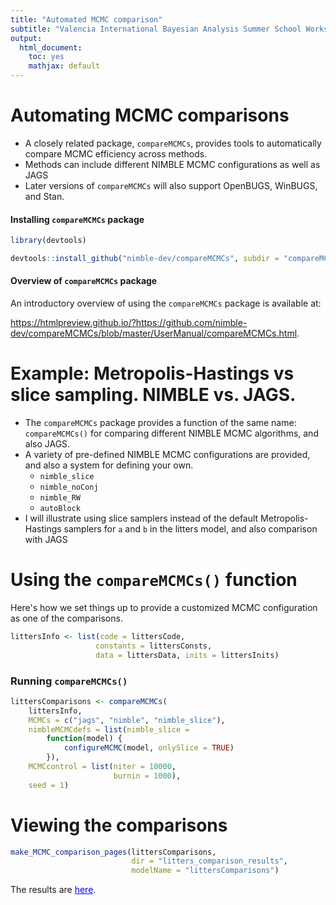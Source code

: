 ```yaml
---
title: "Automated MCMC comparison"
subtitle: "Valencia International Bayesian Analysis Summer School Workshop"
output:
  html_document:
    toc: yes
    mathjax: default
---
```






# Automating MCMC comparisons

- A closely related package, `compareMCMCs`, provides tools to automatically compare MCMC efficiency
across methods.
- Methods can include different NIMBLE MCMC configurations as well as
  JAGS
- Later versions of `compareMCMCs` will also support OpenBUGS, WinBUGS, and Stan.

#### Installing `compareMCMCs` package


```r
library(devtools)

devtools::install_github("nimble-dev/compareMCMCs", subdir = "compareMCMCs")
```

#### Overview of `compareMCMCs` package

An introductory overview of using the `compareMCMCs` package is available at:

<a href="https://htmlpreview.github.io/?https://github.com/nimble-dev/compareMCMCs/blob/master/UserManual/compareMCMCs.html" target="_blank" style="color: blue">https://htmlpreview.github.io/?https://github.com/nimble-dev/compareMCMCs/blob/master/UserManual/compareMCMCs.html</a>.


# Example: Metropolis-Hastings vs slice sampling. NIMBLE vs. JAGS.

 - The `compareMCMCs` package provides a function of the same name: `compareMCMCs()` for comparing different NIMBLE MCMC algorithms, and also JAGS.
 - A variety of pre-defined NIMBLE MCMC configurations are provided, and also a system for defining your own.
    - `nimble_slice`
    - `nimble_noConj`
    - `nimble_RW`
    - `autoBlock`
 - I will illustrate using slice samplers instead of the default
Metropolis-Hastings samplers for `a` and `b` in the litters model, and also comparison with JAGS



# Using the `compareMCMCs()` function

Here's how we set things up to provide a customized MCMC configuration as one of the comparisons.


```r
littersInfo <- list(code = littersCode,
                   constants = littersConsts,
                   data = littersData, inits = littersInits)
```

### Running `compareMCMCs()`


```r
littersComparisons <- compareMCMCs(
    littersInfo,
    MCMCs = c("jags", "nimble", "nimble_slice"),
    nimbleMCMCdefs = list(nimble_slice =
        function(model) {
            configureMCMC(model, onlySlice = TRUE)
        }),
    MCMCcontrol = list(niter = 10000,
                       burnin = 1000),
    seed = 1)
```



# Viewing the comparisons


```r
make_MCMC_comparison_pages(littersComparisons,
                           dir = "litters_comparison_results",
                           modelName = "littersComparisons")
```

The results are <a href="litters_comparison_results/littersComparisons.html" target="_blank" style="color: blue">here</a>.

